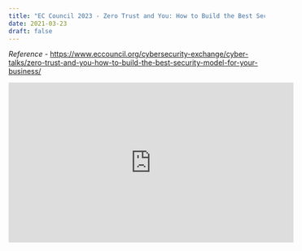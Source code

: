 ```yaml
---
title: "EC Council 2023 - Zero Trust and You: How to Build the Best Security Model for Your Business"
date: 2021-03-23
draft: false
---
```



*Reference* - 
https://www.eccouncil.org/cybersecurity-exchange/cyber-talks/zero-trust-and-you-how-to-build-the-best-security-model-for-your-business/


<iframe width="560" height="315" src="https://www.youtube.com/embed/t57etC8edz0?si=y_9GDE8nY1-PAs-i" title="YouTube video player" frameborder="0" allow="accelerometer; autoplay; clipboard-write; encrypted-media; gyroscope; picture-in-picture; web-share" referrerpolicy="strict-origin-when-cross-origin" allowfullscreen></iframe>

